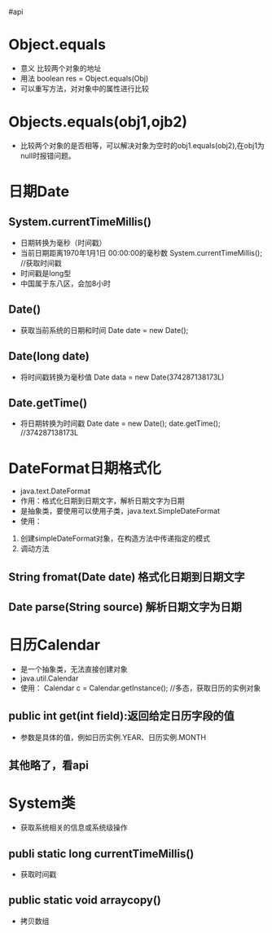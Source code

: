#api

# Object.equals
* 意义
比较两个对象的地址
* 用法
boolean res = Object.equals(Obj)
* 可以重写方法，对对象中的属性进行比较
# Objects.equals(obj1,ojb2)
* 比较两个对象的是否相等，可以解决对象为空时的obj1.equals(obj2),在obj1为null时报错问题。

# 日期Date
## System.currentTimeMillis()
* 日期转换为毫秒（时间戳）
* 当前日期距离1970年1月1日 00:00:00的毫秒数
System.currentTimeMillis(); //获取时间戳
* 时间戳是long型
* 中国属于东八区，会加8小时
## Date()
* 获取当前系统的日期和时间
Date date = new Date();
## Date(long date)
* 将时间戳转换为毫秒值
Date data = new Date(374287138173L)
## Date.getTime()
* 将日期转换为时间戳
Date date = new Date();
date.getTime(); //374287138173L

# DateFormat日期格式化
* java.text.DateFormat
* 作用：格式化日期到日期文字，解析日期文字为日期
* 是抽象类，要使用可以使用子类，java.text.SimpleDateFormat
* 使用：
1. 创建simpleDateFormat对象，在构造方法中传递指定的模式
2. 调动方法
## String fromat(Date date) 格式化日期到日期文字
## Date parse(String source) 解析日期文字为日期

# 日历Calendar
* 是一个抽象类，无法直接创建对象
* java.util.Calendar
* 使用：
Calendar c = Calendar.getInstance(); //多态，获取日历的实例对象
## public int get(int field):返回给定日历字段的值
* 参数是具体的值，例如日历实例.YEAR、日历实例.MONTH
## 其他略了，看api

# System类
* 获取系统相关的信息或系统级操作
## publi static long currentTimeMillis() 
* 获取时间戳
## public static void arraycopy()
* 拷贝数组
